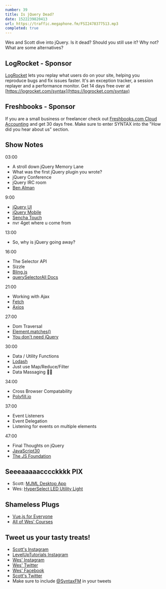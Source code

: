 ```yaml
---
number: 39
title: Is jQuery Dead?
date: 1522239820413
url: https://traffic.megaphone.fm/FSI2478377513.mp3
completed: true
---
```


Wes and Scott dive into jQuery. Is it dead? Should you still use it? Why not? What are some alternatives?


## LogRocket - Sponsor

[LogRocket](https://logrocket.com/syntax) lets you replay what users do on your site, helping you reproduce bugs and fix issues faster. It's an exception tracker, a session replayer and a performance monitor. Get 14 days free over at [https://logrocket.com/syntax](https://logrocket.com/syntax)


## Freshbooks - Sponsor

If you are a small business or freelancer check out [Freshbooks.com Cloud Accounting](https://freshbooks.com/syntax) and get 30 days free. Make sure to enter SYNTAX into the "How did you hear about us" section.


## Show Notes

03:00

* A stroll down jQuery Memory Lane
* What was the first jQuery plugin you wrote?
* jQuery Conference
* jQuery IRC room
* [Ben Alman](http://benalman.com/)

9:00

* [jQuery UI](https://jqueryui.com/)
* [jQuery Mobile](https://jquerymobile.com/)
* [Sencha Touch](https://www.sencha.com/products/touch/)
* nvr 4get where u come from

13:00

* So, why is jQuery going away?

16:00

* The Selector API
* Sizzle
* [Bling.js](https://github.com/wesbos/Learn-Node/blob/master/starter-files/public/javascripts/modules/bling.js)
* [querySelectorAll Docs](https://developer.mozilla.org/en-US/docs/Web/API/Document/querySelectorAll)

21:00

* Working with Ajax
* [Fetch](https://developer.mozilla.org/en-US/docs/Web/API/Fetch_API)
* [Axios](https://github.com/axios/axios)

27:00

* Dom Traversal
* [Element.matches()](https://developer.mozilla.org/en-US/docs/Web/API/Element/matches)
* [You don't need jQuery](https://github.com/nefe/You-Dont-Need-jQuery)

30:00
* Data / Utility Functions
* [Lodash](https://lodash.com/)
* Just use Map/Reduce/Filter
* Data Massaging 💆🏻‍


34:00

* Cross Browser Compatability
* [Polyfill.io](https://Polyfill.io)

37:00

* Event Listeners
* Event Delegation
* Listening for events on multiple elements


47:00

* Final Thoughts on jQuery
* [JavaScript30](https://JavaScript30.com)
* [The JS Foundation](https://js.foundation/)



## Seeeaaaaacccckkkk PIX

* Scott: [MJML Desktop App](https://mjmlio.github.io/mjml-app/)
* Wes: [HyperSelect LED Utility Light](https://amzn.to/2J1tjOy)

## Shameless Plugs

* [Vue.js for Everyone](https://LevelUpTutorials.com/store)
* [All of Wes' Courses](https://wesbos.com/courses)

## Tweet us your tasty treats!

* [Scott's Instagram](https://www.instagram.com/stolinski/)
* [LevelUpTutorials Instagram](https://www.instagram.com/LevelUpTutorials/)
* [Wes' Instagram](https://www.instagram.com/wesbos/)
* [Wes' Twitter](https://twitter.com/wesbos)
* [Wes' Facebook](https://www.facebook.com/wesbos.developer)
* [Scott's Twitter](https://twitter.com/stolinski)
* Make sure to include [@SyntaxFM](https://twitter.com/SyntaxFM) in your tweets
